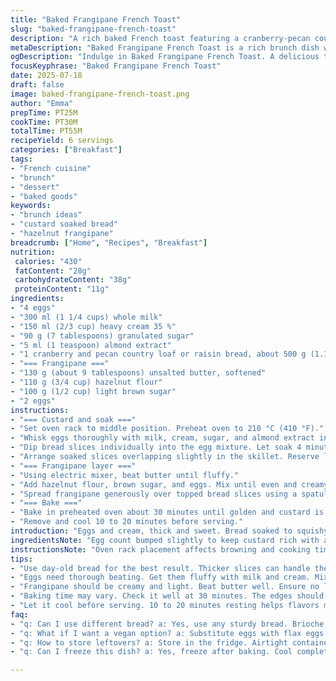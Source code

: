 ```yaml
---
title: "Baked Frangipane French Toast"
slug: "baked-frangipane-french-toast"
description: "A rich baked French toast featuring a cranberry-pecan country loaf soaked in a custardy egg-cream-milk mix. Topped with a spiced frangipane made of softened butter, almond meal, brown sugar, and eggs. Baked until golden and set. Variations include swapping raisins for dried cherries and almond meal for hazelnut flour. Adjust soak and bake times slightly for texture. Serve warm after a short rest."
metaDescription: "Baked Frangipane French Toast is a rich brunch dish with custardy soaked bread topped with nutty frangipane. Ideal for gatherings, served warm."
ogDescription: "Indulge in Baked Frangipane French Toast. A delicious twist on classic French toast with nutty, creamy layers and fruit flavor. Perfect for brunch."
focusKeyphrase: "Baked Frangipane French Toast"
date: 2025-07-18
draft: false
image: baked-frangipane-french-toast.png
author: "Emma"
prepTime: PT25M
cookTime: PT30M
totalTime: PT55M
recipeYield: 6 servings
categories: ["Breakfast"]
tags:
- "French cuisine"
- "brunch"
- "dessert"
- "baked goods"
keywords:
- "brunch ideas"
- "custard soaked bread"
- "hazelnut frangipane"
breadcrumb: ["Home", "Recipes", "Breakfast"]
nutrition: 
 calories: "430"
 fatContent: "28g"
 carbohydrateContent: "38g"
 proteinContent: "11g"
ingredients:
- "4 eggs"
- "300 ml (1 1/4 cups) whole milk"
- "150 ml (2/3 cup) heavy cream 35 %"
- "90 g (7 tablespoons) granulated sugar"
- "5 ml (1 teaspoon) almond extract"
- "1 cranberry and pecan country loaf or raisin bread, about 500 g (1.1 lb), sliced 1 cm thick (around 16 slices)"
- "=== Frangipane ==="
- "130 g (about 9 tablespoons) unsalted butter, softened"
- "110 g (3/4 cup) hazelnut flour"
- "100 g (1/2 cup) light brown sugar"
- "2 eggs"
instructions:
- "=== Custard and soak ==="
- "Set oven rack to middle position. Preheat oven to 210 °C (410 °F)."
- "Whisk eggs thoroughly with milk, cream, sugar, and almond extract in an ovenproof 28 cm (11 inch) skillet or baking dish."
- "Dip bread slices individually into the egg mixture. Let soak 4 minutes per side to absorb custard evenly."
- "Arrange soaked slices overlapping slightly in the skillet. Reserve leftover custard—will bake in."
- "=== Frangipane layer ==="
- "Using electric mixer, beat butter until fluffy."
- "Add hazelnut flour, brown sugar, and eggs. Mix until even and creamy."
- "Spread frangipane generously over topped bread slices using a spatula, filling gaps."
- "=== Bake ==="
- "Bake in preheated oven about 30 minutes until golden and custard is set."
- "Remove and cool 10 to 20 minutes before serving."
introduction: "Eggs and cream, thick and sweet. Bread soaked to squishy-soft. Custard pools around. Almond scent replaced by faint hazelnut twist. Brown sugar lends deeper caramel, sweeter than white. Cranberry-pecan loaf or rich raisins, fruity tartness inside. Frangipane slathered between slices, butter, nuts, sugar, egg, whipped bright, spread thick. Oven steams custard, browns edges, sets inside slow. A brief wait after baking cools slightly but keeps moist. Blind bake avoided, all done in one dish. Simple prep, no extra pans. Adapt flour type, fruit choice, custard flavor with no fuss. Warm, hearty brunch or casual dinner—rich texture from soak, nutty crunch waiting beneath sweet top. Mixing times fluctuate. Best served with fresh fruit or drizzle syrup."
ingredientsNote: "Egg count bumped slightly to keep custard rich with adjusted liquid. Cream increased, milk scaled back for thicker soak. Vanilla replaced with almond extract for nuttier aroma fitting frangipane twist. Using hazelnut flour instead of almond meal changes nut profile distinctly. Brown sugar swapped for deeper molasses notes, softening bite. Bread slice count increased due to thinner slices, but soak adjusted to avoid sogginess. Preserve leftover custard in pan for baking—don't pour off. Butter softened fully before whisking to create smooth frangipane texture. Measure carefully for balance of sweetness and creaminess. Avoid salted butter in frangipane to prevent flavor clash with sweetness. Bread needs sturdy texture but still absorbent; ideally day-old but not stale; fruit nuts embedded add chew and flavor bursts. Soaking times trimmed slightly to prevent mush, as added cream thickens custard. Fruit variations like dried cherry or fig elevate complexity without overpowering nutty base."
instructionsNote: "Oven rack placement affects browning and cooking time subtly; middle rack recommended. Preheat fully before assembly for even bake. Whisk eggs with liquids briskly for unified custard. Soak slices one by one, flipping gently halfway to soak evenly without tearing. Overlapping slices ensures custard pools between but reduces risk of dryness edges. Retain extra custard mixture in skillet to bake alongside bread; will firm and enrich final dish. Frangipane whipped to pale consistency avoids dense patches after baking. Spread carefully to fill gaps, sealing flavors inside. Bake time adjusted 5 minutes longer than usual to compensate for extra cream content and fruit moisture. Tester should come clean or with moist crumbs indicating complete set custard. Cooling on rack prevents soggy bottom. Rest for 10-20 minutes allows custard to stabilize and flavors to meld. Serve warm or near room temperature. Garnish with fresh berries or dust with powdered sugar as desired."
tips:
- "Use day-old bread for the best result. Thicker slices can handle the custard. Keep them sturdy but soft, not stale. Soak each slice individually. Let it absorb well but not too mushy."
- "Eggs need thorough beating. Get them fluffy with milk and cream. Mixture should be uniform. Almond extract enhances flavor. Don’t skip it. Can use vanilla but alters taste."
- "Frangipane should be creamy and light. Beat butter well. Ensure no lumps. Spread generously on soaked bread. Fill every gap; this adds moisture. Use a spatula for ease."
- "Baking time may vary. Check it well at 30 minutes. The edges should brown nicely. Testing with a toothpick is key. Clean or sticky crumbs means custard is set."
- "Let it cool before serving. 10 to 20 minutes resting helps flavors marry. Fresh fruit on top is pleasing. Optional syrup drizzle adds sweetness without overpowering."
faq:
- "q: Can I use different bread? a: Yes, use any sturdy bread. Brioche works. Even sourdough. Just place focus on texture. It should stay intact."
- "q: What if I want a vegan option? a: Substitute eggs with flax eggs. Use almond milk or coconut cream instead. Ensure butter is dairy-free. Adjust baking time as needed."
- "q: How to store leftovers? a: Store in the fridge. Airtight container is best. Reheat in the oven. Microwaving makes it soggy. Aim for a crisp texture."
- "q: Can I freeze this dish? a: Yes, freeze after baking. Cool completely first. Wrap tightly with foil. Reheat from frozen; bake until warmed through."

---
```

